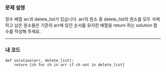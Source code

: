 <p><img alt="" src="https://velog.velcdn.com/images/tjeudeud/post/68669929-a9f8-48fc-a3f3-94a1e50ab4c9/image.png" /></p>
<h3 id="문제-설명">문제 설명</h3>
<p>정수 배열 arr과 delete_list가 있습니다. arr의 원소 중 delete_list의 원소를 모두 삭제하고 남은 원소들은 기존의 arr에 있던 순서를 유지한 배열을 return 하는 solution 함수를 작성해 주세요.</p>
<hr />
<h3 id="내-코드">내 코드</h3>
<pre><code>def solution(arr, delete_list):
    return [ch for ch in arr if ch not in delete_list]</code></pre>